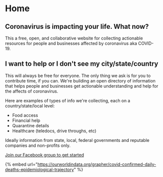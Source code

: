 # Home

## Coronavirus is impacting your life. What now?

This a free, open, and collaborative website for collecting actionable resources for people and businesses affected by coronavirus aka COVID-19.

## I want to help or I don't see my city/state/country

This will always be free for everyone. The only thing we ask is for you to contribute time, if you can. We're building an open directory of information that helps people and businesses get actionable understanding and help for the affects of coronavirus.

Here are examples of types of info we're collecting, each on a country/state/local level:

* Food access
* Financial help
* Quarantine details
* Healthcare \(teledocs, drive throughs, etc\)

Ideally information from state, local, federal governments and reputable companies and non-profits only.

[Join our Facebook group to get started](https://www.facebook.com/groups/coronawhatnow/announcements/)

{% embed url="https://ourworldindata.org/grapher/covid-confirmed-daily-deaths-epidemiological-trajectory" %}



